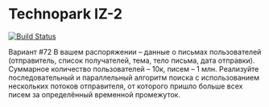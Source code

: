 # Technopark IZ-2

[![Build Status](https://travis-ci.com/xpewa/Technopark_IZ.svg?branch=IZ-2)](https://travis-ci.com/xpewa/Technopark_IZ)

Вариант #72
В вашем распоряжении – данные о письмах пользователей (отправитель, список получателей, тема, тело письма, дата отправки). Суммарное количество пользователей – 10к, писем – 1 млн. Реализуйте последовательный и параллельный алгоритм поиска с использованием нескольких потоков отправителя, от которого пришло больше всех писем за определённый временной промежуток.
